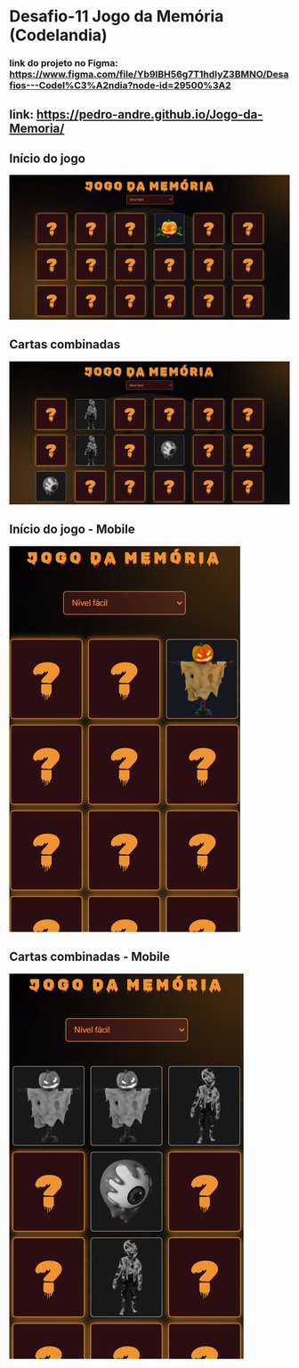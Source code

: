 # Desafio-11 Jogo da Memória (Codelandia)

### link do projeto no Figma: https://www.figma.com/file/Yb9IBH56g7T1hdIyZ3BMNO/Desafios---Codel%C3%A2ndia?node-id=29500%3A2


## link: https://pedro-andre.github.io/Jogo-da-Memoria/

## Início do jogo
![preview](./assets/imgs/demo/1-desk-view.jpg)

## Cartas combinadas
![preview](./assets/imgs/demo/2-desk-view.jpg)

## Início do jogo - Mobile
![preview](./assets/imgs/demo/1-mobile-view.jpg)

## Cartas combinadas - Mobile
![preview](./assets/imgs/demo/2-mobile-view.jpg)
